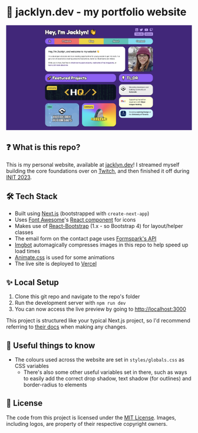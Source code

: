 # 🚀 jacklyn.dev - my portfolio website

![Screenshot of jacklyn.dev](readme/screenshot.png)

## ❓ What is this repo?
This is my personal website, available at [jacklyn.dev](https://jacklyn.dev)! I streamed myself building the core foundations over on [Twitch](https://twitch.tv/jacklynbiggin), and then finished it off during [INIT 2023](https://init.mlh.io).

## 🛠 Tech Stack
* Built using [Next.js](https://nextjs.org/) (bootstrapped with `create-next-app`)
* Uses [Font Awesome](https://fontawesome.com/)'s [React component](https://fontawesome.com/v5/docs/web/use-with/react) for icons
* Makes use of [React-Bootstrap](https://react-bootstrap-v4.netlify.app/) (1.x - so Bootstrap 4) for layout/helper classes
* The email form on the contact page uses [Formspark's API](https://formspark.io/)
* [Imgbot](https://imgbot.net/) automagically compresses images in this repo to help speed up load times
* [Animate.css](https://animate.style/) is used for some animations
* The live site is deployed to [Vercel](https://vercel.com)

## ✨ Local Setup
1. Clone this git repo and navigate to the repo's folder
2. Run the development server with `npm run dev`
3. You can now access the live preview by going to [http://localhost:3000](http://localhost:3000)

This project is structured like your typical Next.js project, so I'd recommend referring to [their docs](https://nextjs.org/docs) when making any changes.

## 💭 Useful things to know
* The colours used across the website are set in `styles/globals.css` as CSS variables
  * There's also some other useful variables set in there, such as ways to easily add the correct drop shadow, text shadow (for outlines) and border-radius to elements

## 📝 License
The code from this project is licensed under the [MIT License](LICENSE). Images, including logos, are property of their respective copyright owners.

